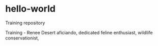 # hello-world
Training repository

Training - Renee
Desert aficiando, dedicated feline enthusiast, wildlife conservationist, 
